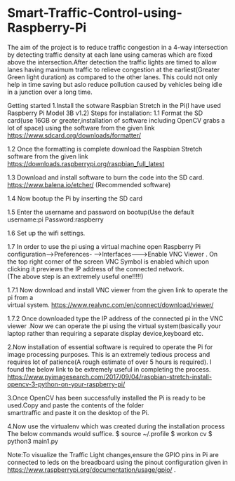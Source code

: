 # Smart-Traffic-Control-using-Raspberry-Pi

The aim of the project is to reduce traffic congestion in a 4-way intersection by detecting traffic density at each lane 
using cameras which are fixed above the intersection.After detection the traffic lights are timed to allow lanes having maximum 
traffic to relieve congestion at the earliest(Greater Green light duration) as compared to the other lanes.
This could not only help in time saving but aslo reduce pollution caused by vehicles being idle in a junction over a long time.



Getting started
1.Install the sotware Raspbian Stretch in the Pi(I have used Raspberry Pi Model 3B v1.2)
                  Steps for installation:
1.1 Format the SD card(use 16GB or greater,installation of software including OpenCV grabs a lot                                               of space) using the software from the given link https://www.sdcard.org/downloads/formatter/

1.2 Once the formatting is complete download the Raspbian Stretch software from the given link
https://downloads.raspberrypi.org/raspbian_full_latest
                                     
1.3 Download and install software to burn the code into the SD card.
https://www.balena.io/etcher/ (Recommended software)
                                         
1.4 Now bootup the Pi by inserting the SD card
                                         
1.5 Enter the username and password on bootup(Use the default username:pi Password:raspberry
                                         
 1.6 Set up the wifi settings.
                                        
 1.7 In order to use the pi using a virtual machine open Raspberry Pi configuration-->Preferences-                                      -->Interfaces--->Enable VNC Viewer . On the top right corner of the screen VNC  Symbol is                                              enabled which upon clicking it previews the IP address of the connected network.  
(The above step is an extremely useful one!!!!!)
                                            
 1.7.1 Now download and install VNC viewer from the given link to operate the pi from a   
 virtual system. https://www.realvnc.com/en/connect/download/viewer/
                                            
 1.7.2 Once downloaded type the IP address of the connected pi in the VNC viewer .Now we can 
 operate the pi using the virtual system(basically your laptop rather than requiring a separate                                        display device,keyboard etc.
               
2.Now installation of essential software is required to operate the Pi for image processing purposes.
This is an extremely tedious process and requires lot of patience(A rough estimate of over 5 hours is required).
I found the below link to be extremely useful in completing the process.
https://www.pyimagesearch.com/2017/09/04/raspbian-stretch-install-opencv-3-python-on-your-raspberry-pi/
               
3.Once OpenCV has been successfully installed the Pi is ready to be used.Copy and paste the contents of the folder       
smarttraffic and paste it on the desktop of the Pi.
               
4.Now use the virtualenv which was created during the installation process The below commands would suffice.
$ source ~/.profile
$ workon cv
$ python3 main1.py
                
Note:To visualize the Traffic Light changes,ensure the GPIO pins in Pi are connected to leds on the breadboard using the pinout configuration given in https://www.raspberrypi.org/documentation/usage/gpio/ .
               
               
                 
                 
                 
                                            
